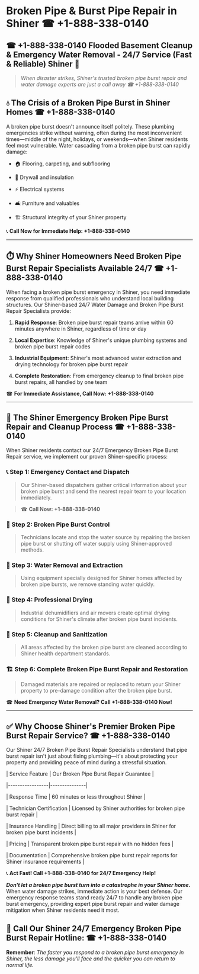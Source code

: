 # Broken Pipe & Burst Pipe Repair in Shiner ☎ +1-888-338-0140  
## ☎ +1-888-338-0140 Flooded Basement Cleanup & Emergency Water Removal - 24/7 Service (Fast & Reliable) Shiner 🚨  

> *When disaster strikes, Shiner's trusted broken pipe burst repair and water damage experts are just a call away ☎ +1-888-338-0140*  

## 💧 The Crisis of a Broken Pipe Burst in Shiner Homes ☎ +1-888-338-0140  

A broken pipe burst doesn't announce itself politely. These plumbing emergencies strike without warning, often during the most inconvenient times—middle of the night, holidays, or weekends—when Shiner residents feel most vulnerable. Water cascading from a broken pipe burst can rapidly damage:  

* 🏠 Flooring, carpeting, and subflooring  
* 🧱 Drywall and insulation  
* ⚡ Electrical systems  
* 🛋️ Furniture and valuables  
* 🏗️ Structural integrity of your Shiner property  

📞 **Call Now for Immediate Help: +1-888-338-0140**  

---  

## ⏱️ Why Shiner Homeowners Need Broken Pipe Burst Repair Specialists Available 24/7 ☎ +1-888-338-0140  

When facing a broken pipe burst emergency in Shiner, you need immediate response from qualified professionals who understand local building structures. Our Shiner-based 24/7 Water Damage and Broken Pipe Burst Repair Specialists provide:  

1. **Rapid Response**: Broken pipe burst repair teams arrive within 60 minutes anywhere in Shiner, regardless of time or day  
2. **Local Expertise**: Knowledge of Shiner's unique plumbing systems and broken pipe burst repair codes  
3. **Industrial Equipment**: Shiner's most advanced water extraction and drying technology for broken pipe burst repair  
4. **Complete Restoration**: From emergency cleanup to final broken pipe burst repairs, all handled by one team  

☎ **For Immediate Assistance, Call Now: +1-888-338-0140**  

---  

## 🔧 The Shiner Emergency Broken Pipe Burst Repair and Cleanup Process ☎ +1-888-338-0140  

When Shiner residents contact our 24/7 Emergency Broken Pipe Burst Repair service, we implement our proven Shiner-specific process:  

### 📞 Step 1: Emergency Contact and Dispatch  
> Our Shiner-based dispatchers gather critical information about your broken pipe burst and send the nearest repair team to your location immediately.  
> ☎ **Call Now: +1-888-338-0140**  

### 🚿 Step 2: Broken Pipe Burst Control  
> Technicians locate and stop the water source by repairing the broken pipe burst or shutting off water supply using Shiner-approved methods.  

### 🌊 Step 3: Water Removal and Extraction  
> Using equipment specially designed for Shiner homes affected by broken pipe bursts, we remove standing water quickly.  

### 💨 Step 4: Professional Drying  
> Industrial dehumidifiers and air movers create optimal drying conditions for Shiner's climate after broken pipe burst incidents.  

### 🧼 Step 5: Cleanup and Sanitization  
> All areas affected by the broken pipe burst are cleaned according to Shiner health department standards.  

### 🏗️ Step 6: Complete Broken Pipe Burst Repair and Restoration  
> Damaged materials are repaired or replaced to return your Shiner property to pre-damage condition after the broken pipe burst.  

☎ **Need Emergency Water Removal? Call +1-888-338-0140 Now!**  

---  

## ✅ Why Choose Shiner's Premier Broken Pipe Burst Repair Service? ☎ +1-888-338-0140  

Our Shiner 24/7 Broken Pipe Burst Repair Specialists understand that pipe burst repair isn't just about fixing plumbing—it's about protecting your property and providing peace of mind during a stressful situation.  

| Service Feature | Our Broken Pipe Burst Repair Guarantee |  
|-----------------|---------------|  
| Response Time | 60 minutes or less throughout Shiner |  
| Technician Certification | Licensed by Shiner authorities for broken pipe burst repair |  
| Insurance Handling | Direct billing to all major providers in Shiner for broken pipe burst incidents |  
| Pricing | Transparent broken pipe burst repair with no hidden fees |  
| Documentation | Comprehensive broken pipe burst repair reports for Shiner insurance requirements |  

📞 **Act Fast! Call +1-888-338-0140 for 24/7 Emergency Help!**  

***Don't let a broken pipe burst turn into a catastrophe in your Shiner home.*** When water damage strikes, immediate action is your best defense. Our emergency response teams stand ready 24/7 to handle any broken pipe burst emergency, providing expert pipe burst repair and water damage mitigation when Shiner residents need it most.  

## 📱 Call Our Shiner 24/7 Emergency Broken Pipe Burst Repair Hotline: ☎ +1-888-338-0140  

**Remember**: *The faster you respond to a broken pipe burst emergency in Shiner, the less damage you'll face and the quicker you can return to normal life.*